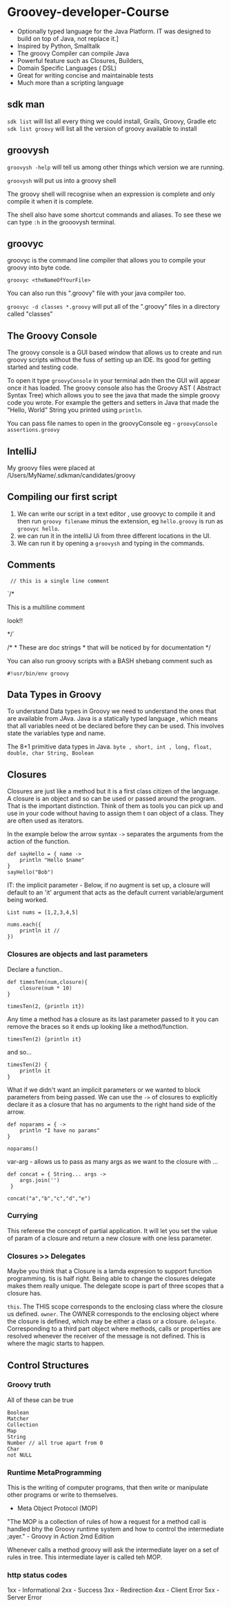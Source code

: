 # Groovey-developer-Course


- Optionally typed language for the Java Platform. IT was designed to build on top of Java, not replace it.]
- Inspired by Python, Smalltalk
- The groovy Compiler can compile Java
- Powerful feature such as Closures, Builders,
- Domain Specific Languages ( DSL)
- Great for writing concise and maintainable tests  
- Much more than a scripting language

## sdk man

`sdk list` will list all every thing we could install, Grails, Groovy, Gradle etc  
`sdk list groovy` will list all the version of groovy available to install 

## groovysh

`groovysh -help` will tell us among other things which version we are running.

`groovysh` will put us into a groovy shell

The groovy shell will recognise when an expression is complete and only compile it when it is complete.

The shell also have some shortcut commands and aliases. To see these we can 
type `:h` in the grooovysh terminal.

## groovyc

groovyc is the command line compiler that allows you to compile your groovy into byte code.

`groovyc <theNameOfYourFile>`

You can also run this ".groovy" file with your java compiler too.

`groovyc -d classes *.groovy` will put all of the ".groovy" files in a directory called "classes"

## The Groovy Console

The groovy console is a GUI based window that allows us to create and run groovy scripts without the fuss of setting up an IDE. Its good for getting started and testing code. 

To open it type `groovyConsole` in your terminal adn then the GUI will appear once it has loaded. The groovy console also has the Groovy AST ( Abstract Syntax Tree) which allows you to see the java that made the simple groovy code you wrote. For example the getters and setters in Java that made the "Hello, World" String you printed using `println`.

You can pass file names to open in the groovyConsole eg - `groovyConsole assertions.groovy` 


## IntelliJ

My groovy files were placed at /Users/MyName/.sdkman/candidates/groovy

## Compiling our first script

1. We can write our script in a text editor , use groovyc to compile it and then run `groovy filename` minus the extension, eg `hello.groovy` is run as `groovyc hello`.
2. we can run it in the intelliJ Ui from three different locations in the UI.
3. We can run it by opening a `groovysh` and typing in the commands.


## Comments

` // this is a single line comment`

`/*

This is a multiline comment

look!!

*/`

/*
\* These are doc strings
\* that will be noticed by for documentation
*/

You can also run groovy scripts with a BASH shebang comment such as 

`#!usr/bin/env groovy`

## Data Types in Groovy

To understand Data types in Groovy we need to understand the ones that are available from JAva. Java is a statically typed language , which means that all variables need ot be declared before they can be used. 
This involves state the variables type and name. 

The 8+1 primitive data types in Java. `byte , short, int , long, float, double, char String, Boolean` 

## Closures
Closures are just like a method but it is a first class citizen of the language. A closure is an object and so can be used or passed around the program. That is the important distinction. Think of them as tools you can pick up and use in your code without having to assign them t oan object of a class. They are often used as iterators.

In the example below the arrow syntax ```->``` separates the arguments from the action of the function.

```
def sayHello = { name -> 
    println "Hello $name"
}
sayHello("Bob") 
```

IT: the implicit parameter - Below, if no augment is set up, a closure will default to an 'it' argument that acts as the default current variable/argument being worked.

```
List nums = [1,2,3,4,5]

nums.each({ 
    println it //  
})
```

### Closures are objects and last parameters

Declare a function..

```
def timesTen(num,closure){
    closure(num * 10)
}

timesTen(2, {println it})
```
Any time a method has a closure as its last parameter passed to it you can remove the braces so it ends up looking like a method/function.
```
timesTen(2) {println it}
``` 

and so...
```
timesTen(2) {
    println it
}
```

What if we didn't want an implicit parameters or we wanted to block parameters from being passed.
We can use the ```->``` of closures to explicitly declare it as a closure that has no arguments to the right hand side of the arrow.

```
def noparams = { ->
    println "I have no params"
}

noparams()
```

var-arg - allows us to pass as many args as we want to the closure with ...

```
def concat = { String... args ->
    args.join('')
 }
 
concat("a","b","c","d","e")
```

### Currying 

This referese the concept of partial application. It will let you set the value of param of a closure and return a new closure with one less parameter. 

### Closures >> Delegates

Maybe you think that a Closure is a lamda expresion to support function programming. tis is half right. Being able to change the closures delegate makes them really unique. The delegate scope is part of three scopes that a closure has.

```this```. The THIS scope corresponds to the enclosing class where the closure us defined.
```owner```. The OWNER corresponds to the enclosing object where the closure is defined, which may be either a class or a closure.
```delegate```. Corresponding to a third part object where methods, calls or properties are resolved whenever the receiver of the message is not defined. This is where the magic starts to happen.

## Control Structures

### Groovy truth

All of these can be true

```
Boolean
Matcher
Collection
Map
String
Number // all true apart from 0
Char
not NULL
```

### Runtime MetaProgramming 

This is the writing of computer programs, that then write or manipulate other programs or write to themselves.

- Meta Object Protocol (MOP)

"The MOP is a collection of rules of how a request for a method call is handled bhy the Groovy runtime system and how to control the intermediate ;ayer." - Groovy in Action 2md Edition

Whenever calls a method groovy will ask the intermediate layer on a set of rules in tree. This intermediate layer is called teh MOP.

### http status codes

1xx - Informational
2xx - Success
3xx - Redirection
4xx - Client Error
5xx - Server Error